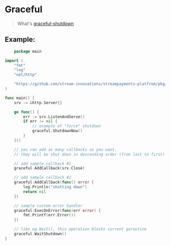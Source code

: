# Graceful

> What's [graceful-shutdown](https://whatis.techtarget.com/definition/graceful-shutdown-and-hard-shutdown)

## Example:

```go
    package main

import (
	"fmt"
	"log"
	"net/http"

	"https://github.com/stream-innovations/streampayments-platfrom/pkg/graceful"
)

func main() {
	srv := &http.Server{}

	go func() {
		err := srv.ListenAndServe()
		if err != nil {
			// example of "force" shutdown
			graceful.ShutdownNow()
		}
	}()

	// you can add as many callbacks as you want. 
	// they will be shut down in descending order (from last to first)

	// add sample callback #1
	graceful.AddCallback(srv.Close)

	// add sample callback #2
	graceful.AddCallback(func() error {
		log.Println("shutting down")
		return nil
	})

	// sample custom error handler
	graceful.ExecOnError(func(err error) {
		fmt.Printf(err.Error())
	})

	// like wg.Wait(), this operation blocks current goroutine
	graceful.WaitShutdown()
}

```
